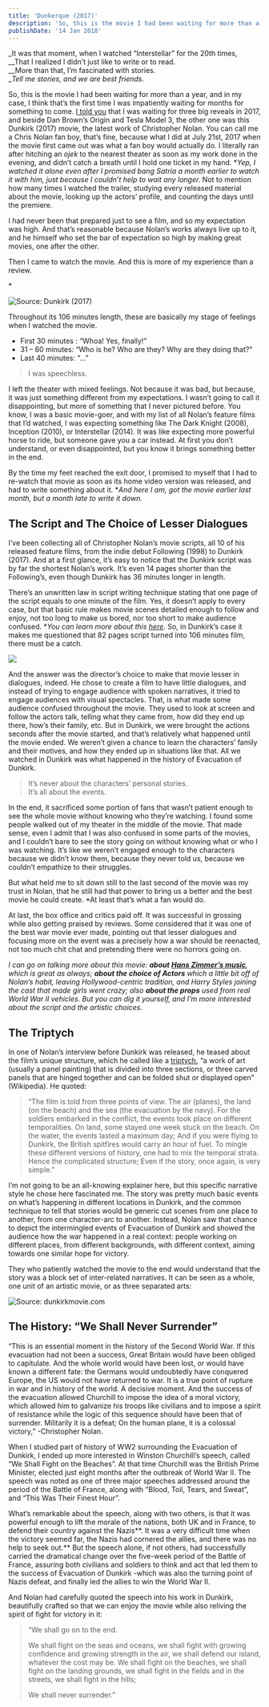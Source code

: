 ```yaml
---
title: 'Dunkerque (2017)'
description: 'So, this is the movie I had been waiting for more than a year, and in my case, I think that’s the first time I was impatiently waiting for months for something to come.'
publishDate: '14 Jan 2018'
---
```


_It was that moment, when I watched “Interstellar” for the 20th times,  
__That I realized I didn’t just like to write or to read.  
__More than that, I’m fascinated with stories.  
__Tell me stories, and we are best friends._

So, this is the movie I had been waiting for more than a year, and in my case, I think that’s the first time I was impatiently waiting for months for something to come. [I told you](https://raihankalla.id/dunkerque/raihankalla.id/origin) that I was waiting for three big reveals in 2017, and beside Dan Brown’s Origin and Tesla Model 3, the other one was this Dunkirk (2017) movie, the latest work of Christopher Nolan. You can call me a Chris Nolan fan boy, that’s fine, because what I did at July 21st, 2017 when the movie first came out was what a fan boy would actually do. I literally ran after hitching an _ojek_ to the nearest theater as soon as my work done in the evening, and didn’t catch a breath until I hold one ticket in my hand. \*_Yep, I watched it alone even after I promised bang Satria a month earlier to watch it with him, just because I couldn’t help to wait any longer._ Not to mention how many times I watched the trailer, studying every released material about the movie, looking up the actors’ profile, and counting the days until the premiere.

I had never been that prepared just to see a film, and so my expectation was high. And that’s reasonable because Nolan’s works always live up to it, and he himself who set the bar of expectation so high by making great movies, one after the other.

Then I came to watch the movie. And this is more of my experience than a review.

\*

![Source: Dunkirk (2017)](https://raihankalla.id/wp-content/uploads/2018/01/Pict-1.jpg)

Throughout its 106 minutes length, these are basically my stage of feelings when I watched the movie.

*   First 30 minutes : “Whoa! Yes, finally!”
*   31 – 60 minutes: “Who is he? Who are they? Why are they doing that?”
*   Last 40 minutes: “…”

> I was speechless.

I left the theater with mixed feelings. Not because it was bad, but because, it was just something different from my expectations. I wasn’t going to call it disappointing, but more of something that I never pictured before. You know, I was a basic movie-goer, and with my list of all Nolan’s feature films that I’d watched, I was expecting something like The Dark Knight (2008), Inception (2010), or Interstellar (2014). It was like expecting more powerful horse to ride, but someone gave you a car instead. At first you don’t understand, or even disappointed, but you know it brings something better in the end.

By the time my feet reached the exit door, I promised to myself that I had to re-watch that movie as soon as its home video version was released, and had to write something about it. \*_And here I am, got the movie earlier last month, but a month late to write it down._

The Script and The Choice of Lesser Dialogues
---------------------------------------------

I’ve been collecting all of Christopher Nolan’s movie scripts, all 10 of his released feature films, from the indie debut Following (1998) to Dunkirk (2017). And at a first glance, it’s easy to notice that the Dunkirk script was by far the shortest Nolan’s work. It’s even 14 pages shorter than the Following’s, even though Dunkirk has 36 minutes longer in length.

There’s an unwritten law in script writing technique stating that one page of the script equals to one minute of the film. Yes, it doesn’t apply to every case, but that basic rule makes movie scenes detailed enough to follow and enjoy, not too long to make us bored, nor too short to make audience confused. \*_You can learn more about this_ [_here_](https://johnaugust.com/2006/how-accurate-is-the-page-per-minute-rule). So, in Dunkirk’s case it makes me questioned that 82 pages script turned into 106 minutes film, there must be a catch.

![](https://raihankalla.id/wp-content/uploads/2018/01/Pict-2.png)

And the answer was the director’s choice to make that movie lesser in dialogues, indeed. He chose to create a film to have little dialogues, and instead of trying to engage audience with spoken narratives, it tried to engage audiences with visual spectacles. That, is what made some audience confused throughout the movie. They used to look at screen and follow the actors talk, telling what they came from, how did they end up there, how’s their family, etc. But in Dunkirk, we were brought the actions seconds after the movie started, and that’s relatively what happened until the movie ended. We weren’t given a chance to learn the characters’ family and their motives, and how they ended up in situations like that. All we watched in Dunkirk was what happened in the history of Evacuation of Dunkirk.

> It’s never about the characters’ personal stories.  
> It’s all about the events.

In the end, it sacrificed some portion of fans that wasn’t patient enough to see the whole movie without knowing who they’re watching. I found some people walked out of my theater in the middle of the movie. That made sense, even I admit that I was also confused in some parts of the movies, and I couldn’t bare to see the story going on without knowing what or who I was watching. It’s like we weren’t engaged enough to the characters because we didn’t know them, because they never told us, because we couldn’t empathize to their struggles.

But what held me to sit down still to the last second of the movie was my trust in Nolan, that he still had that power to bring us a better and the best movie he could create. \*At least that’s what a fan would do.

At last, the box office and critics paid off. It was successful in grossing while also getting praised by reviews. Some considered that it was one of the best war movie ever made, pointing out that lesser dialogues and focusing more on the event was a precisely how a war should be reenacted, not too much chit chat and pretending there were no horrors going on.

_I can go on talking more about this movie: **about**_ [**_Hans Zimmer’s music_**](https://www.youtube.com/watch?v=LVWTQcZbLgY)_, which is great as always; **about the choice of Actors** which a little bit off of Nolan’s habit, leaving Hollywood-centric tradition, and Harry Styles joining the cast that made girls went crazy; also **about the props** used from real World War II vehicles. But you can dig it yourself, and I’m more interested about the script and the artistic choices._

The Triptych
------------

In one of Nolan’s interview before Dunkirk was released, he teased about the film’s unique structure, which he called like a [triptych](https://en.wikipedia.org/wiki/Triptych), “a work of art (usually a panel painting) that is divided into three sections, or three carved panels that are hinged together and can be folded shut or displayed open” (Wikipedia). He quoted:

> “The film is told from three points of view. The air (planes), the land (on the beach) and the sea (the evacuation by the navy). For the soldiers embarked in the conflict, the events took place on different temporalities. On land, some stayed one week stuck on the beach. On the water, the events lasted a maximum day; And if you were flying to Dunkirk, the British spitfires would carry an hour of fuel. To mingle these different versions of history, one had to mix the temporal strata. Hence the complicated structure; Even if the story, once again, is very simple.”

I’m not going to be an all-knowing explainer here, but this specific narrative style he chose here fascinated me. The story was pretty much basic events on what’s happening in different locations in Dunkirk, and the common technique to tell that stories would be generic cut scenes from one place to another, from one character-arc to another. Instead, Nolan saw that chance to depict the intermingled events of Evacuation of Dunkirk and showed the audience how the war happened in a real context: people working on different places, from different backgrounds, with different context, aiming towards one similar hope for victory.

They who patiently watched the movie to the end would understand that the story was a block set of inter-related narratives. It can be seen as a whole, one unit of an artistic movie, or as three separated arts:

![Source: dunkirkmovie.com](https://raihankalla.id/wp-content/uploads/2018/01/Pict-3.png)

The History: “We Shall Never Surrender”
---------------------------------------

“This is an essential moment in the history of the Second World War. If this evacuation had not been a success, Great Britain would have been obliged to capitulate. And the whole world would have been lost, or would have known a different fate: the Germans would undoubtedly have conquered Europe, the US would not have returned to war. It is a true point of rupture in war and in history of the world. A decisive moment. And the success of the evacuation allowed Churchill to impose the idea of a moral victory, which allowed him to galvanize his troops like civilians and to impose a spirit of resistance while the logic of this sequence should have been that of surrender. Militarily it is a defeat; On the human plane, it is a colossal victory,” -Christopher Nolan.

When I studied part of history of WW2 surrounding the Evacuation of Dunkirk, I ended up more interested in Winston Churchill’s speech, called “We Shall Fight on the Beaches”. At that time Churchill was the British Prime Minister, elected just eight months after the outbreak of World War II. The speech was noted as one of three major speeches addressed around the period of the Battle of France, along with “Blood, Toil, Tears, and Sweat”, and “This Was Their Finest Hour”.

What’s remarkable about the speech, along with two others, is that it was powerful enough to lift the morale of the nations, both UK and in France, to defend their country against the Nazis**. It was a very difficult time when the victory seemed far, the Nazis had cornered the allies, and there was no help to seek out.** But the speech alone, if not others, had successfully carried the dramatical change over the five-week period of the Battle of France, assuring both civilians and soldiers to think and act that led them to the success of Evacuation of Dunkirk -which was also the turning point of Nazis defeat, and finally led the allies to win the World War II.

And Nolan had carefully quoted the speech into his work in Dunkirk, beautifully crafted so that we can enjoy the movie while also reliving the spirit of fight for victory in it:

> “We shall go on to the end.
> 
> We shall fight on the seas and oceans, we shall fight with growing confidence and growing strength in the air, we shall defend our island, whatever the cost may be. We shall fight on the beaches, we shall fight on the landing grounds, we shall fight in the fields and in the streets, we shall fight in the hills;
> 
> We shall never surrender.”